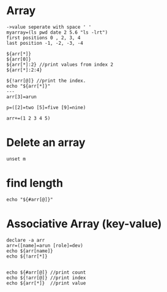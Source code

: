 # Array
 ```
 ->value seperate with space ' '
 myarray=(ls pwd date 2 5.6 "ls -lrt")
 first positions 0 , 2, 3, 4
 last position -1, -2, -3, -4
 
 ${arr[*]}
 ${arr[0]}
 ${arr[*]:2} //print values from index 2
 ${arr[*]:2:4}
 
 ${!arr[@]} //print the index.
 echo "${arr[*]}"
 ---
 arr[3]=arun
 
 p=([2]=two [5]=five [9]=nine)
 
 arr+=(1 2 3 4 5)
 ```
 # Delete an array 
  ``` 
  unset m
  ```
 # find length
 ```
 echo "${#arr[@]}"
 ```
 # Associative Array  (key-value)
 ```
 declare -a arr
 arr=([name]=arun [role]=dev)
 echo ${arr[name]}
 echo ${!arr[*]}
 
 
 echo ${#arr[@]} //print count
 echo ${!arr[@]} //print index
 echo ${arr[*]}  //print value
 ```
 
